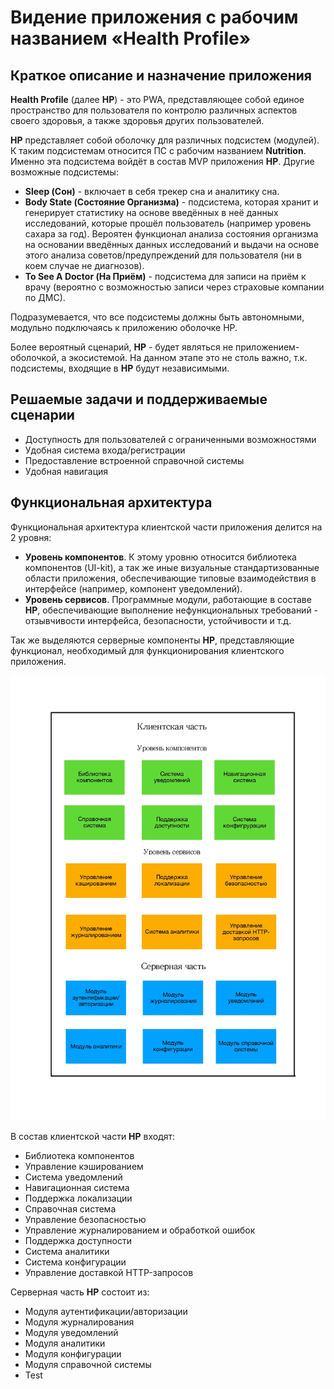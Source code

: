 # Видение приложения с рабочим названием «Health Profile»

## Краткое описание и назначение приложения
**Health Profile** (далее **HP**) - это PWA, представляющее собой единое пространство для пользователя по контролю различных аспектов своего здоровья, а также здоровья других пользователей.

**HP** представляет собой оболочку для различных подсистем (модулей). К таким подсистемам относится ПС с рабочим названием **Nutrition**. Именно эта подсистема войдёт в состав MVP приложения **HP**.
Другие возможные подсистемы:
*  **Sleep (Сон)** - включает в себя трекер сна и аналитику сна.
*  **Body State (Состояние Организма)** - подсистема, которая хранит и генерирует статистику на основе введённых в неё данных исследований, которые прошёл пользователь (например уровень сахара за год). Вероятен функционал анализа состояния организма на основании введённых данных исследований и выдачи на основе этого анализа советов/предупреждений для пользователя (ни в коем случае не диагнозов).
*  **To See A Doctor (На Приём)** - подсистема для записи на приём к врачу (вероятно с возможностью записи через страховые компании по ДМС).

Подразумевается, что все подсистемы должны быть автономными, модульно подключаясь к приложению оболочке HP.

Более вероятный сценарий, **HP** - будет являться не приложением-оболочкой, а экосистемой. На данном этапе это не столь важно, т.к. подсистемы, входящие в **HP** будут независимыми.
## Решаемые задачи и поддерживаемые сценарии
* Доступность для пользователей с ограниченными возможностями
* Удобная система входа/регистрации
* Предоставление встроенной справочной системы
* Удобная навигация

## Функциональная архитектура
Функциональная архитектура клиентской части приложения делится на 2 уровня:
* **Уровень компонентов**. К этому уровню относится библиотека компонентов (UI-kit), а так же иные визуальные стандартизованные области приложения, обеспечивающие типовые взаимодействия в интерфейсе (например, компонент уведомлений).
* **Уровень сервисов**. Программные модули, работающие в составе **HP**, обеспечивающие выполнение нефункциональных требований - отзывчивости интерфейса, безопасности, устойчивости и т.д.

Так же выделяются серверные компоненты **HP**, представляющие функционал, необходимый для функционирования клиентского приложения.

<p align="center">
  <img src="./assets/a.jpg"/>
</p>

В состав клиентской части **HP** входят:
* Библиотека компонентов
* Управление кэшированием
* Система уведомлений
* Навигационная система
* Поддержка локализации
* Справочная система
* Управление безопасностью
* Управление журналированием и обработкой ошибок
* Поддержка доступности
* Система аналитики
* Система конфигурации
* Управление доставкой HTTP-запросов

Серверная часть **HP** состоит из:
* Модуля аутентификации/авторизации
* Модуля журналирования
* Модуля уведомлений
* Модуля аналитики
* Модуля конфигурации
* Модуля справочной системы
* Test